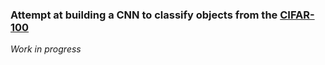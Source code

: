 ### Attempt at building a CNN to classify objects from the [CIFAR-100](https://www.cs.toronto.edu/~kriz/cifar.html)
_Work in progress_
